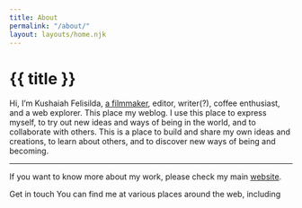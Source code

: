 ```yaml
---
title: About
permalink: "/about/"
layout: layouts/home.njk
---
```

<h1>{{ title }}</h1>


Hi, I’m Kushaiah Felisilda, [a filmmaker](https://krabf.com/), editor, writer(?), 
coffee enthusiast, and a web explorer. This place my weblog. I use this place to express myself, 
to try out new ideas and ways of being in the world, and to collaborate with others. This is a place to 
build and share my own ideas and creations, to learn about others, and to discover new ways of being and becoming.

<hr />

If you want to know more about my work, please check my main [website](https://krabf.com).


Get in touch
You can find me at various places around the web, including 
